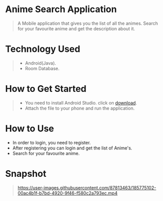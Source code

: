 # Anime Search Application
>A Mobile application that gives you the list of all the animes. Search for your favourite anime and get the description about it.

# Technology Used
> - Android(Java).
> - Room Database.

# How to Get Started
> - You need to install Android Studio. click on [download](https://developer.android.com/studio?gclid=Cj0KCQjwjIKYBhC6ARIsAGEds-LKhTwQmtFNQRltFCtTdgini99fXmd8Q6bs6F_xXOxrtb7J3sdupaMaAl53EALw_wcB&gclsrc=aw.ds).
> - Attach the file to your phone and run the application.

# How to Use

>
 * In order to login, you need to register.
 * After registering you can login and get the list of Anime's.
 * Search for your favourite anime.

# Snapshot
>https://user-images.githubusercontent.com/87813463/185775102-00ac4b1f-b7bd-4920-9f46-f580c2a793ec.mp4
